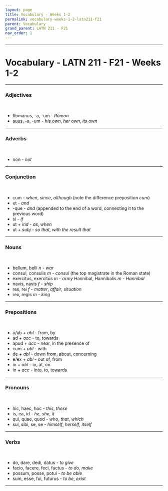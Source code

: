 ```yaml
---
layout: page
title: Vocabulary - Weeks 1-2
permalink: vocabulary-weeks-1-2-latn211-f21
parent: Vocabulary
grand_parent: LATN 211 - F21
nav_order: 1
---
```

***

# Vocabulary - LATN 211 - F21 - Weeks 1-2

***
### Adjectives
&nbsp;
- Romanus, -a, -um - *Roman*
- suus, -a, -um - *his own*, *her own*, *its own*

***
### Adverbs
&nbsp;
- non - *not*

***
### Conjunction
&nbsp;
- cum - *when*, *since*, *although* (note the difference preposition *cum*)
- et - *and*
- -que - *and* (appended to the end of a word, connecting it to the previous word)
- si - *if*
- ut + *ind* - *as*, *when*
- ut + *subj* - *so that*, *with the result that*

***
### Nouns
&nbsp;
- bellum, belli *n* - *war*
- consul, consulis *m* - *consul* (the top magistrate in the Roman state)
- exercitus, exercitūs *m* - *army*
Hannibal, Hannibalis *m* - *Hannibal*
- navis, navis *f* - *ship*
- res, rei *f* - *matter*, *affair*, *situation*
- rex, regis *m* - *king*

***
### Prepositions
&nbsp;
- a/ab + *abl* - from, by
- ad + *acc* - to, towards
- apud + *acc* - near, in the presence of
- cum + *abl* - with
- de + *abl* - down from, about, concerning
- e/ex + *abl* - out of, from
- in + *abl* - in, at, on
- in + *acc* - into, to, towards

***
### Pronouns
&nbsp;
- hic, haec, hoc - *this*, *these*
- is, ea, id - *he*, *she*, *it*
- qui, quae, quod - *who*, *that*, *which*
- sui, sibi, se, se - *himself*, *herself*, *itself*

***
### Verbs
&nbsp;
- do, dare, dedi, datus - *to give*
- facio, facere, feci, factus - *to do*, *make*
- possum, posse, potui - *to be able*
- sum, esse, fui, futurus - *to be*, *exist*

***
